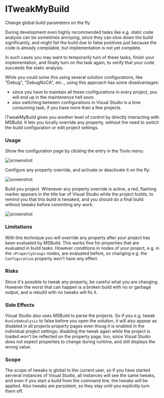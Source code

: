 # ITweakMyBuild
Change global build parameters on the fly

During development even highly recommended tasks like e.g. static code analysis can be 
sometimes annoying, since they can slow down the build significantly, and might fail
the build due to false positives just because the code is already compilable, but 
implementation is not yet complete.

In such cases you may want to temporarily turn of these tasks, finish your implementation,
and finally turn on the task again, to verify that your code succeeds the static analysis.

While you could solve this using several solution configurations, like "Debug", "DebugNoCA", etc..,
using this approach has some disadvantages:

- since you have to maintain all these configurations in every project, you will end up in the maintenence hell soon.
- also switching between configurations in Visual Studio is a time consuming task, if you have more than a few projects.

ITweakMyBuild gives you another level of control by directly interacting with MSBuild. 
It lets you locally override any property, without the need to switch the build configuration or edit project settings.

### Usage

Show the configuration page by clicking the entry in the Tools menu:

![screenshot](https://github.com/tom-englert/ITweakMyBuild/blob/master/Assets/menu.png)

Configure any property override, and activate or deactivate it on the fly:

![screenshot](https://github.com/tom-englert/ITweakMyBuild/blob/master/Assets/toolwindow.png)

Build you project. Whenever any property override is active, a red, flashing marker 
appears in the title bar of Visual Studio while the project builds, to remind you that this 
build is tweaked, and you should do a final build without tweaks before commiting any work.

![screenshot](https://github.com/tom-englert/ITweakMyBuild/blob/master/Assets/buildindicator.png)

### Limitations

With this technique you will override any property after your project has been evaluated by MSBuild.
This works fine for properties that are evaluated in build tasks. 
However conditions in nodes of your project, e.g. in the `<PropertyGroup>` nodes, are evaluated before, so 
changing e.g. the `Configuration` property won't have any effect.

### Risks

Since it's possible to tweak any property, be careful what you are changing. 
However the worst that can happen is a broken build with no or garbage output, and a rebuild with no tweaks will fix it.

### Side Effects

Visual Studio also uses MSBuild to parse the projects. So if you e.g. tweak `RunCodeAnalysis` to false 
before you open the solution, it will also appear as disabled in all projects property pages even thoug it is enabled 
in the individual project settings; disabling the tweak again while the project is loaded won't be reflected on the property page, 
too, since Visual Studio does not expect properties to change during runtime, and still displays the wrong value.

### Scope

The scope of tweaks is global to the current user, so if you have started serveral instances of Visual Studio, 
all instances will see the same tweaks, and even if you start a build from the command line, the tweaks will be applied.
Also tweaks are persistent, so they stay until you explicitly turn them off.



